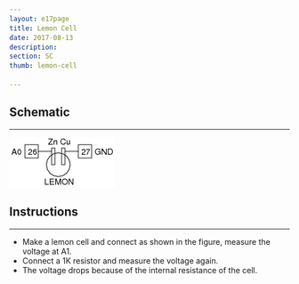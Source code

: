 ```yaml
---
layout: e17page
title: Lemon Cell
date: 2017-08-13
description: 
section: SC
thumb: lemon-cell

---
```


## Schematic  
___
![](images/schematics/lemon-cell.png)

## Instructions
___
- Make a lemon cell and connect as shown in the figure, measure the voltage at A1.
- Connect a 1K resistor and measure the voltage again. 
- The voltage drops because of the internal resistance of the cell.
